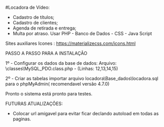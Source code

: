#Locadora de Vídeo:
* Cadastro de títulos;
* Cadastro de clientes;
* Agenda de retirada e entrega;
* Multa por atraso.
Usar PHP - Banco de Dados - CSS - Java Script



Sites auxiliares
Icones : https://materializecss.com/icons.html


 
 
PASSO A PASSO PARA A  INSTALAÇÂO
 
 1º - Configurar os dados da base de dados:
	Arquivo: \classes\MySQL_PDO.class.php  - (Linhas: 12,13,14,15)
	
 2º -  	Criar as tabelas 
        importar arquivo locadora\Base_dados\locadora.sql para o phpMyAdmin( recomendavel versão 4.7.0)
		
Pronto o sistema está pronto para testes.		
	
	
	
	
	
	

FUTURAS ATUALIZAÇÔES:
 - Colocar url amigavel para evitar ficar declando autoload em todas as paginas.
